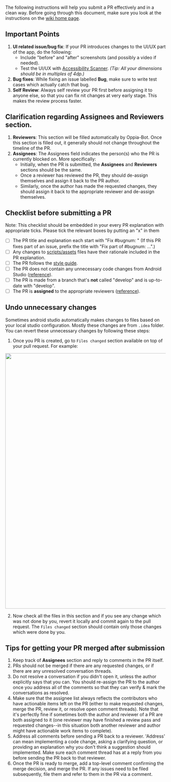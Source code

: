 The following instructions will help you submit a PR effectively and in a clean way. Before going through this document, make sure you look at the instructions on the [wiki home page](https://github.com/oppia/oppia-android/wiki).

## Important Points

1. **UI related issue/bug fix**: If your PR introduces changes to the UI/UX part of the app, do the following:
    - Include "before" and "after" screenshots (and possibly a video if needed).
    - Test the UI/UX with [Accessibility Scanner](https://support.google.com/accessibility/android/answer/6376570?hl=en). _(Tip: All your dimensions should be in multiples of 4dp.)_
2. **Bug fixes**: While fixing an issue labelled **Bug**, make sure to write test cases which actually catch that bug.
3. **Self Review**: Always self review your PR first before assigning it to anyone else, so that you can fix nit changes at very early stage. This makes the review process faster.

## Clarification regarding **Assignees** and **Reviewers** section.
1. **Reviewers**: This section will be filled automatically by Oppia-Bot. Once this section is filled out, it generally should not change throughout the timeline of the PR.
2. **Assignees**: The Assignees field indicates the person(s) who the PR is currently blocked on. More specifically:
   - Initially, when the PR is submitted, the **Assignees** and **Reviewers** sections should be the same. 
   - Once a reviewer has reviewed the PR, they should de-assign themselves and assign it back to the PR author.
   - Similarly, once the author has made the requested changes, they should assign it back to the appropriate reviewer and de-assign themselves.

## Checklist before submitting a PR

Note: This checklist should be embedded in your every PR explanation with appropriate ticks. Please tick the relevant boxes by putting an "x" in them
- [ ] The PR title and explanation each start with "Fix #bugnum: " (If this PR fixes part of an issue, prefix the title with "Fix part of #bugnum: ...".)
- [ ] Any changes to [scripts/assets](https://github.com/oppia/oppia-android/tree/develop/scripts/assets) files have their rationale included in the PR explanation.
- [ ] The PR follows the [style guide](https://github.com/oppia/oppia-android/wiki/Coding-style-guide).
- [ ] The PR does not contain any unnecessary code changes from Android Studio ([reference](https://github.com/oppia/oppia-android/wiki/Guidance-on-submitting-a-PR#undo-unnecessary-changes)).
- [ ] The PR is made from a branch that's **not** called "develop" and is up-to-date with "develop".
- [ ] The PR is **assigned** to the appropriate reviewers ([reference](https://github.com/oppia/oppia-android/wiki/Guidance-on-submitting-a-PR#clarification-regarding-assignees-and-reviewers-section)).

## Undo unnecessary changes
Sometimes android studio automatically makes changes to files based on your local studio configuration. Mostly these changes are from `.idea` folder. You can revert these unnecessary changes by following these steps:
1. Once you PR is created, go to `Files changed` section available on top of your pull request. For example:
<img width="800" src="https://user-images.githubusercontent.com/9396084/130582005-c27dc017-e241-412a-a1e4-742b807ae4f4.png">

2. Now check all the files in this section and if you see any change which was not done by you, revert it locally and commit again to the pull request.
The `Files changed` section should contain only those changes which were done by you.


## Tips for getting your PR merged after submission
1. Keep track of **Assignees** section and reply to comments in the PR itself.
2. PRs should not be merged if there are any requested changes, or if there are any unresolved conversation threads.
3. Do not resolve a conversation if you didn't open it, unless the author explicitly says that you can. You should re-assign the PR to the author once you address all of the comments so that they can verify & mark the conversations as resolved.
4. Make sure that the assignee list always reflects the contributors who have actionable items left on the PR (either to make requested changes, merge the PR, review it, or resolve open comment threads). Note that it's perfectly fine if sometimes both the author and reviewer of a PR are both assigned to it (one reviewer may have finished a review pass and requested changes--in this situation both another reviewer and author might have actionable work items to complete).
5. Address all comments before sending a PR back to a reviewer. 'Address' can mean implementing a code change, asking a clarifying question, or providing an explanation why you don't think a suggestion should implemented. Make sure each comment thread has at a reply from you before sending the PR back to that reviewer.
6. Once the PR is ready to merge, add a top-level comment confirming the merge decision, and merge the PR. If any issues need to be filed subsequently, file them and refer to them in the PR via a comment.